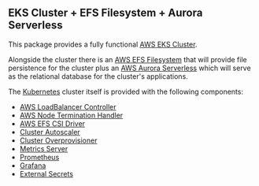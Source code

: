 ## EKS Cluster + EFS Filesystem + Aurora Serverless

This package provides a fully functional [AWS EKS Cluster](https://aws.amazon.com/eks/).

Alongside the cluster there is an [AWS EFS Filesystem](https://aws.amazon.com/efs/) that will provide file 
persistence for the cluster plus an [AWS Aurora Serverless](https://aws.amazon.com/rds/aurora/serverless/) 
which will serve as the relational database for the cluster's applications.

The [Kubernetes](https://kubernetes.io/) cluster itself is provided with the following components:

* [AWS LoadBalancer Controller](https://kubernetes-sigs.github.io/aws-load-balancer-controller)
* [AWS Node Termination Handler](https://github.com/aws/aws-node-termination-handler)
* [AWS EFS CSI Driver](https://github.com/kubernetes-sigs/aws-efs-csi-driver)
* [Cluster Autoscaler](https://github.com/kubernetes/autoscaler)
* [Cluster Overprovisioner](https://github.com/deliveryhero/helm-charts/tree/master/stable/cluster-overprovisioner)
* [Metrics Server](https://github.com/kubernetes-sigs/metrics-server)
* [Prometheus](https://prometheus.io/)
* [Grafana](https://grafana.com/)
* [External Secrets](https://github.com/external-secrets/kubernetes-external-secrets)
